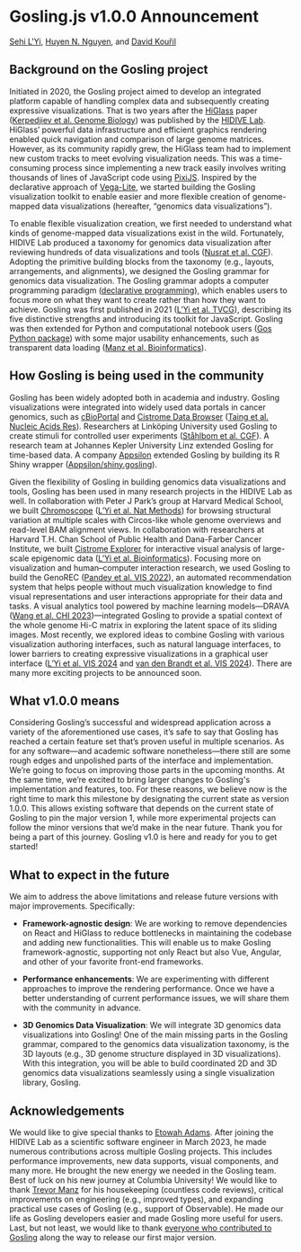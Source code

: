 # Gosling.js v1.0.0 Announcement

[Sehi L'Yi](https://sehilyi.com), [Huyen N. Nguyen](https://huyennguyen.com/), and [David Kouřil](https://www.davidkouril.com/)

## Background on the Gosling project
Initiated in 2020, the Gosling project aimed to develop an integrated platform capable of handling complex data and subsequently creating expressive visualizations. That is two years after the [HiGlass](http://higlass.io/) paper ([Kerpedjiev et al. Genome Biology](https://doi.org/10.1186/s13059-018-1486-1)) was published by the [HIDIVE Lab](https://hidivelab.org/). HiGlass’ powerful data infrastructure and efficient graphics rendering enabled quick navigation and comparison of large genome matrices. However, as its community rapidly grew, the HiGlass team had to implement new custom tracks to meet evolving visualization needs. This was a time-consuming process since implementing a new track easily involves writing thousands of lines of JavaScript code using [PixiJS](https://pixijs.com/). Inspired by the declarative approach of [Vega-Lite](https://vega.github.io/vega-lite/), we started building the Gosling visualization toolkit to enable easier and more flexible creation of genome-mapped data visualizations (hereafter, “genomics data visualizations”).

To enable flexible visualization creation, we first needed to understand what kinds of genome-mapped data visualizations exist in the wild. Fortunately, HIDIVE Lab produced a taxonomy for genomics data visualization after reviewing hundreds of data visualizations and tools ([Nusrat et al. CGF](https://onlinelibrary.wiley.com/doi/full/10.1111/cgf.13727)). Adopting the primitive building blocks from the taxonomy (e.g., layouts, arrangements, and alignments), we designed the Gosling grammar for genomics data visualization. The Gosling grammar adopts a computer programming paradigm ([declarative programming](https://en.wikipedia.org/wiki/Declarative_programming)), which enables users to focus more on what they want to create rather than how they want to achieve. Gosling was first published in 2021 ([L’Yi et al. TVCG](https://pmc.ncbi.nlm.nih.gov/articles/PMC8826597/)), describing its five distinctive strengths and introducing its toolkit for JavaScript. Gosling was then extended for Python and computational notebook users ([Gos Python package](https://gosling-lang.github.io/gos/)) with some major usability enhancements, such as transparent data loading ([Manz et al. Bioinformatics](https://academic.oup.com/bioinformatics/article/39/1/btad050/6998203)).

## How Gosling is being used in the community
Gosling has been widely adopted both in academia and industry. Gosling visualizations were integrated into widely used data portals in cancer genomics, such as [cBioPortal](https://www.cbioportal.org/patient/openResource_CHROMOSCOPE?studyId=pancan_pcawg_2020&caseId=DO2706) and [Cistrome Data Browser](https://db3.cistrome.org/browser/) ([Taing et al. Nucleic Acids Res](https://academic.oup.com/nar/article/52/D1/D61/7424438)). Researchers at Linköping University used Gosling to create stimuli for controlled user experiments ([Ståhlbom et al. CGF](https://onlinelibrary.wiley.com/doi/10.1111/cgf.15102)). A research team at Johannes Kepler University Linz extended Gosling for time-based data. A company [Appsilon](https://www.appsilon.com/) extended Gosling by building its R Shiny wrapper ([Appsilon/shiny.gosling](https://appsilon.github.io/shiny.gosling/)).

Given the flexibility of Gosling in building genomics data visualizations and tools, Gosling has been used in many research projects in the HIDIVE Lab as well. In collaboration with Peter J Park’s group at Harvard Medical School, we built [Chromoscope](https://chromoscope.bio/) ([L’Yi et al. Nat Methods](https://www.nature.com/articles/s41592-023-02056-x)) for browsing structural variation at multiple scales with Circos-like whole genome overviews and read-level BAM alignment views. In collaboration with researchers at Harvard T.H. Chan School of Public Health and Dana-Farber Cancer Institute, we built [Cistrome Explorer](https://cisvis.gehlenborglab.org) for interactive visual analysis of large-scale epigenomic data ([L’Yi et al. Bioinformatics](https://academic.oup.com/bioinformatics/article/39/2/btad018/6998202)). Focusing more on visualization and human–computer interaction research, we used Gosling to build the GenoREC ([Pandey et al. VIS 2022](https://ieeexplore.ieee.org/document/9908148)), an automated recommendation system that helps people without much visualization knowledge to find visual representations and user interactions appropriate for their data and tasks. A visual analytics tool powered by machine learning models—DRAVA ([Wang et al. CHI 2023](https://dl.acm.org/doi/full/10.1145/3544548.3581127))—integrated Gosling to provide a spatial context of the whole genome Hi-C matrix in exploring the latent space of its sliding images. Most recently, we explored ideas to combine Gosling with various visualization authoring interfaces, such as natural language interfaces, to lower barriers to creating expressive visualizations in a graphical user interface ([L’Yi et al. VIS 2024](https://ieeexplore.ieee.org/document/10670517) and [van den Brandt et al. VIS 2024](https://ieeexplore.ieee.org/document/10681582)). There are many more exciting projects to be announced soon.

## What v1.0.0 means
Considering Gosling’s successful and widespread application across a variety of the aforementioned use cases, it’s safe to say that Gosling has reached a certain feature set that’s proven useful in multiple scenarios. As for any software—and academic software nonetheless—there still are some rough edges and unpolished parts of the interface and implementation. We’re going to focus on improving those parts in the upcoming months. At the same time, we’re excited to bring larger changes to Gosling's implementation and features, too. For these reasons, we believe now is the right time to mark this milestone by designating the current state as version 1.0.0. This allows existing software that depends on the current state of Gosling to pin the major version 1, while more experimental projects can follow the minor versions that we’d make in the near future. Thank you for being a part of this journey. Gosling v1.0 is here and ready for you to get started!

## What to expect in the future
We aim to address the above limitations and release future versions with major improvements. Specifically:

- **Framework-agnostic design**: We are working to remove dependencies on React and HiGlass to reduce bottlenecks in maintaining the codebase and adding new functionalities. This will enable us to make Gosling framework-agnostic, supporting not only React but also Vue, Angular, and other of your favorite front-end frameworks. 

- **Performance enhancements**: We are experimenting with different approaches to improve the rendering performance. Once we have a better understanding of current performance issues, we will share them with the community in advance. 

- **3D Genomics Data Visualization**: We will integrate 3D genomics data visualizations into Gosling! One of the main missing parts in the Gosling grammar, compared to the genomics data visualization taxonomy, is the 3D layouts (e.g., 3D genome structure displayed in 3D visualizations). With this integration, you will be able to build coordinated 2D and 3D genomics data visualizations seamlessly using a single visualization library, Gosling.

## Acknowledgements
We would like to give special thanks to [Etowah Adams](https://etowahadams.com/). After joining the HIDIVE Lab as a scientific software engineer in March 2023, he made numerous contributions across multiple Gosling projects. This includes performance improvements, new data supports, visual components, and many more. He brought the new energy we needed in the Gosling team. Best of luck on his new journey at Columbia University! We would like to thank [Trevor Manz](https://trevorma.nz/) for his housekeeping (countless code reviews), critical improvements on engineering (e.g., improved types), and expanding practical use cases of Gosling (e.g., support of Observable). He made our life as Gosling developers easier and made Gosling more useful for users. Last, but not least, we would like to thank [everyone who contributed to Gosling](https://github.com/gosling-lang/gosling.js/graphs/contributors) along the way to release our first major version.
